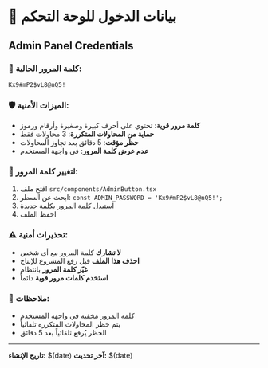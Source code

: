 # 🔐 بيانات الدخول للوحة التحكم
## Admin Panel Credentials

### 🔑 كلمة المرور الحالية:
```
Kx9#mP2$vL8@nQ5!
```

### 🛡️ الميزات الأمنية:
- **كلمة مرور قوية**: تحتوي على أحرف كبيرة وصغيرة وأرقام ورموز
- **حماية من المحاولات المتكررة**: 3 محاولات فقط
- **حظر مؤقت**: 5 دقائق بعد تجاوز المحاولات
- **عدم عرض كلمة المرور**: في واجهة المستخدم

### 🔧 لتغيير كلمة المرور:
1. افتح ملف `src/components/AdminButton.tsx`
2. ابحث عن السطر: `const ADMIN_PASSWORD = 'Kx9#mP2$vL8@nQ5!';`
3. استبدل كلمة المرور بكلمة جديدة
4. احفظ الملف

### ⚠️ تحذيرات أمنية:
- **لا تشارك** كلمة المرور مع أي شخص
- **احذف هذا الملف** قبل رفع المشروع للإنتاج
- **غيّر كلمة المرور** بانتظام
- **استخدم كلمات مرور قوية** دائماً

### 📝 ملاحظات:
- كلمة المرور مخفية في واجهة المستخدم
- يتم حظر المحاولات المتكررة تلقائياً
- الحظر يُرفع تلقائياً بعد 5 دقائق

---
**تاريخ الإنشاء:** $(date)
**آخر تحديث:** $(date)
